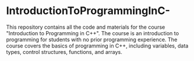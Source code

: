 # IntroductionToProgrammingInC-
This repository contains all the code and materials for the course "Introduction to Programming in C++". The course is an introduction to programming for students with no prior programming experience. The course covers the basics of programming in C++, including variables, data types, control structures, functions, and arrays.
